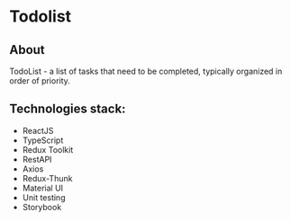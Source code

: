 # Todolist

## About
TodoList - a list of tasks that need to be completed, typically organized in order of priority.

## Technologies stack:
* ReactJS
* TypeScript
* Redux Toolkit
* RestAPI
* Axios
* Redux-Thunk
* Material UI
* Unit testing
* Storybook